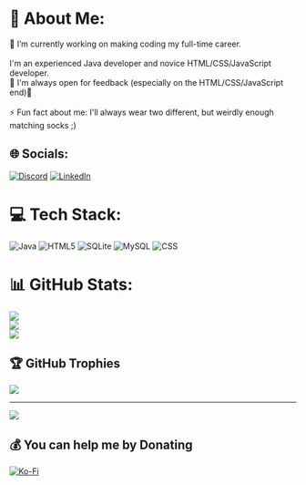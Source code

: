 # 💫 About Me:
🔭 I’m currently working on making coding my full-time career.<br><br>I'm an experienced Java developer and novice HTML/CSS/JavaScript developer.<br>👯 I'm always open for feedback (especially on the HTML/CSS/JavaScript end)🤝 <br><br>⚡ Fun fact about me: I'll always wear two different, but weirdly enough matching socks ;)


## 🌐 Socials:
[![Discord](https://img.shields.io/badge/Discord-%237289DA.svg?logo=discord&logoColor=white)](https://discord.gg/https://discord.gg/RNhtzvsBGP) [![LinkedIn](https://img.shields.io/badge/LinkedIn-%230077B5.svg?logo=linkedin&logoColor=white)](https://linkedin.com/in/Ben-Bevaart) 

# 💻 Tech Stack:
![Java](https://img.shields.io/badge/java-%23ED8B00.svg?style=for-the-badge&logo=openjdk&logoColor=white) ![HTML5](https://img.shields.io/badge/html5-%23E34F26.svg?style=for-the-badge&logo=html5&logoColor=white) ![SQLite](https://img.shields.io/badge/sqlite-%2307405e.svg?style=for-the-badge&logo=sqlite&logoColor=white) ![MySQL](https://img.shields.io/badge/mysql-4479A1.svg?style=for-the-badge&logo=mysql&logoColor=white) ![CSS](https://img.shields.io/badge/css-style=for-the-badge&logo=css&logoColor=purple)
# 📊 GitHub Stats:
![](https://github-readme-stats.vercel.app/api?username=CraZyRc&theme=codeSTACKr&hide_border=false&include_all_commits=true&count_private=false)<br/>
![](https://github-readme-streak-stats.herokuapp.com/?user=CraZyRc&theme=codeSTACKr&hide_border=false)<br/>
![](https://github-readme-stats.vercel.app/api/top-langs/?username=CraZyRc&theme=codeSTACKr&hide_border=false&include_all_commits=true&count_private=false&layout=compact)

## 🏆 GitHub Trophies
![](https://github-profile-trophy.vercel.app/?username=CraZyRc&theme=monokai&no-frame=true&no-bg=true&margin-w=4)

---
[![](https://visitcount.itsvg.in/api?id=CraZyRc&icon=7&color=7)](https://visitcount.itsvg.in)

  ## 💰 You can help me by Donating
  [![Ko-Fi](https://img.shields.io/badge/Ko--fi-F16061?style=for-the-badge&logo=ko-fi&logoColor=white)](https://ko-fi.com/crazyrc) 

  
<!-- Proudly created with GPRM ( https://gprm.itsvg.in ) -->
